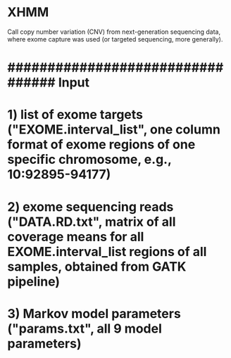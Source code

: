 # XHMM
Call copy number variation (CNV) from next-generation sequencing data, where exome
capture was used (or targeted sequencing, more generally).

# ################################# Input ################################################################################
# 1) list of exome targets ("EXOME.interval_list", one column format of exome regions of one specific chromosome, e.g., 10:92895-94177)
# 2) exome sequencing reads ("DATA.RD.txt", matrix of all coverage means for all EXOME.interval_list regions of all samples, obtained from GATK pipeline)
# 3) Markov model parameters ("params.txt", all 9 model parameters)
